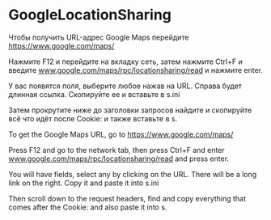 # GoogleLocationSharing

Чтобы получить URL-адрес Google Maps перейдите https://www.google.com/maps/ 

Нажмите F12 и перейдите на вкладку сеть, затем нажмите Ctrl+F и введите www.google.com/maps/rpc/locationsharing/read и нажмите  enter. 

У вас появятся поля, выберите любое нажав на URL. Справа будет длинная ссылка. Скопируйте ее и вставьте в s.ini

Затем прокрутите ниже до заголовки запросов найдите и скопируйте всё что идёт после Cookie: и также вставьте в s.




To get the Google Maps URL, go to https://www.google.com/maps/

Press F12 and go to the network tab, then press Ctrl+F and enter www.google.com/maps/rpc/locationsharing/read and press enter.

You will have fields, select any by clicking on the URL. There will be a long link on the right. Copy it and paste it into s.ini

Then scroll down to the request headers, find and copy everything that comes after the Cookie: and also paste it into s.
